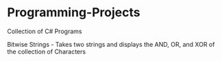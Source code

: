 # Programming-Projects
Collection of C# Programs

Bitwise Strings - Takes two strings and displays the AND, OR, and XOR of the collection of Characters

